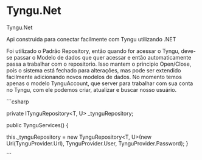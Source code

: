 # Tyngu.Net
Tyngu.Net 


Api construida para conectar facilmente com Tyngu utilizando .NET

Foi utilizado o Padrão Repository, então quando for acessar o Tyngu, deve-se passar o Modelo de dados que quer acessar e então automaticamente passa a trabalhar com o repositorio.
Isso mantem o principio Open/Close, pois o sistema está fechado para alterações, mas pode ser extendido facilmente adicionando novos modelos de dados.
No momento temos apenas o modelo TynguAccount, que server para trabalhar com sua conta no Tyngu, com ele podemos criar, atualizar e buscar nosso usuário.

´´´csharp

private ITynguRepository<T, U> _tynguRepository;

public TynguServices()
{

  this._tynguRepository = new TynguRepository<T, U>(new Uri(TynguProvider.Url), TynguProvider.User, TynguProvider.Password);
}

´´´
